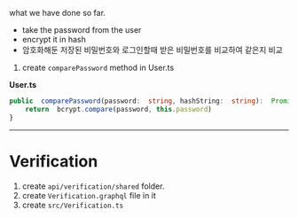 what we have done so far.
- take the password from the user
- encrypt it in hash
- 암호화해둔 저장된 비밀번호와 로그인할때 받은 비밀번호를 비교하여 같은지 비교

1. create `comparePassword` method in User.ts

**User.ts**
```typescript
public  comparePassword(password:  string, hashString:  string):  Promise<boolean> {
	return  bcrypt.compare(password, this.password)
}
```
-------------------
# Verification
1. create `api/verification/shared` folder.
2. create `Verification.graphql` file in it
3. create `src/Verification.ts`

<!--stackedit_data:
eyJoaXN0b3J5IjpbMTU3NTExODkyOCw0NTA5MTkwNzQsMTM0OD
ExMDc0MywxNTYyMDk1NjIzLC0xNTQzNjI4NzY0LC0yMDg4NzQ2
NjEyXX0=
-->